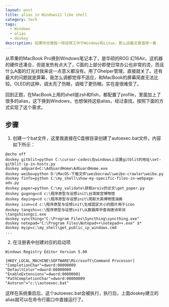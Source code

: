 ```yaml
---
layout: post
title: alias in Windows11 like shell
category: tech
tags:
  - Windows
  - alias
  - doskey
description: 如果你也像我一样经常工作于Windows和Linux，那么这篇文章值得一看
---
```

从苹果的MacBook Pro换到Windows笔记本了，是华硕的ROG 幻16Air。这机器的硬件还凑合，但是发热有点大了，C面的上部分即使日常办公也非常的烫，而且什么A面的灯光对我来说一点意义都没有。用了Ghelper管理，直接就关了。还有最大的问题就是屏幕，我怎么调都觉得不适应，和MacBook的屏幕简直无法比较。OLED的这种，调太亮了伤眼，调暗了更伤眼。实在是很难受了。

回到正题，在MacBook上用的shell是zsh和fish，都配置了profile，里面加上了很多的alias，这下换到Windows，也想保持这些alias，经过查找，按照下面的方式实现了这个需求。

## 步骤

1. 创建一个bat文件，这里我直接在C盘根目录创建了autoexec.bat文件，内容如下所示：
```text
@echo off
doskey gitblit=python C:\cursor-codes\在windows上设置gitblit的地址\set-gitblit-ip-in-hosts.py
doskey adguard=C:\AdGuardHome\AdGuardHome.exe
doskey weibo=python D:\MacOS-下载文件\weibocrawl\weibo-crawler\weibo.py
doskey finfo=python C:\my_shell\show-my-specific-files-in-webpage-adv.py
doskey paper=python C:\my_validate\获取arxiv的论文\get_paper.py 
doskey gugong=cd c:\程序原型与设想init\台湾故宫博物馆
doskey daying=cd c:\程序原型与设想init\爬取大英博物馆油画
doskey icon=cd c:\程序原型与设想init\生成固定大小的图片用于icon
doskey tangshi=c:\程序原型与设想init\从数据库中查询唐诗宋词\tangshisongci.exe
doskey syncthing="C:\Program Files\Syncthing\syncthing.exe"
doskey notepad="C:\Program Files\Notepad++\notepad++.exe" $*
doskey myip=c:\my_shell\get_public_ip_windows.cmd
...
```
2. 在注册表中创建对应的启动项
```text
Windows Registry Editor Version 5.00

[HKEY_LOCAL_MACHINE\SOFTWARE\Microsoft\Command Processor]
"CompletionChar"=dword:00000009
"DefaultColor"=dword:00000000
"EnableExtensions"=dword:00000001
"PathCompletionChar"=dword:00000009
"Autorun"="c:\\autoexec.bat"

```

这样在系统重启后，这个autoexec.bat会被执行，执行后，上面doskey建立的alias就可以在命令行窗口中直接运行了。

